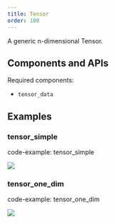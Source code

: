 ```yaml
---
title: Tensor
order: 100
---
```


A generic n-dimensional Tensor.

## Components and APIs

Required components:
* `tensor_data`

## Examples

### tensor_simple

code-example: tensor_simple

<picture>
  <source media="(max-width: 480px)" srcset="https://static.rerun.io/tensor_simple/1aead2554496737e9267a5ab5220dbc89da851ee/480w.png">
  <source media="(max-width: 768px)" srcset="https://static.rerun.io/tensor_simple/1aead2554496737e9267a5ab5220dbc89da851ee/768w.png">
  <source media="(max-width: 1024px)" srcset="https://static.rerun.io/tensor_simple/1aead2554496737e9267a5ab5220dbc89da851ee/1024w.png">
  <source media="(max-width: 1200px)" srcset="https://static.rerun.io/tensor_simple/1aead2554496737e9267a5ab5220dbc89da851ee/1200w.png">
  <img src="https://static.rerun.io/tensor_simple/1aead2554496737e9267a5ab5220dbc89da851ee/full.png">
</picture>

### tensor_one_dim

code-example: tensor_one_dim

<picture>
  <source media="(max-width: 480px)" srcset="https://static.rerun.io/tensor_one_dim/cbf24b466fe9d9639777aefb34f1a00c3f30d7ab/480w.png">
  <source media="(max-width: 768px)" srcset="https://static.rerun.io/tensor_one_dim/cbf24b466fe9d9639777aefb34f1a00c3f30d7ab/768w.png">
  <source media="(max-width: 1024px)" srcset="https://static.rerun.io/tensor_one_dim/cbf24b466fe9d9639777aefb34f1a00c3f30d7ab/1024w.png">
  <source media="(max-width: 1200px)" srcset="https://static.rerun.io/tensor_one_dim/cbf24b466fe9d9639777aefb34f1a00c3f30d7ab/1200w.png">
  <img src="https://static.rerun.io/tensor_one_dim/cbf24b466fe9d9639777aefb34f1a00c3f30d7ab/full.png">
</picture>


